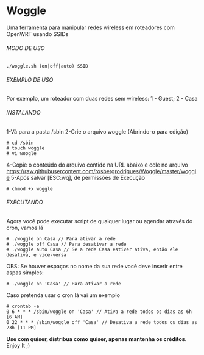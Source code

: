# Woggle
Uma ferramenta para manipular redes wireless em roteadores com OpenWRT usando SSIDs

###### MODO DE USO
```
./woggle.sh (on|off|auto) SSID
```

###### EXEMPLO DE USO
Por exemplo, um roteador com duas redes sem wireless: 1 - Guest; 2 - Casa


###### INSTALANDO
1-Vá para a pasta /sbin
2-Crie o arquivo woggle (Abrindo-o para edição)
```
# cd /sbin
# touch woggle
# vi woogle
```
4-Copie o conteúdo do arquivo contido na URL abaixo e cole no arquivo
https://raw.githubusercontent.com/rosbergrodrigues/Woggle/master/woggle
5-Após salvar [ESC:wq], dê permissões de Execução
```
# chmod +x woggle
```

###### EXECUTANDO
Agora você pode executar script de qualquer lugar ou agendar através do cron, vamos lá
```
# ./woggle on Casa // Para ativar a rede
# ./woggle off Casa // Para desativar a rede
# ./woggle auto Casa // Se a rede Casa estiver ativa, então ele desativa, e vice-versa
```
OBS: Se houver espaços no nome da sua rede você deve inserir entre aspas simples:
```
# ./woggle on 'Casa' // Para ativar a rede
```
Caso pretenda usar o cron lá vai um exemplo
```
# crontab -e
0 6 * * * /sbin/woggle on 'Casa' // Ativa a rede todos os dias as 6h [6 AM]
0 22 * * * /sbin/woggle off 'Casa' // Desativa a rede todos os dias as 23h [11 PM]
```
**Use com quiser, distribua como quiser, apenas mantenha os créditos.**
Enjoy It ;)
